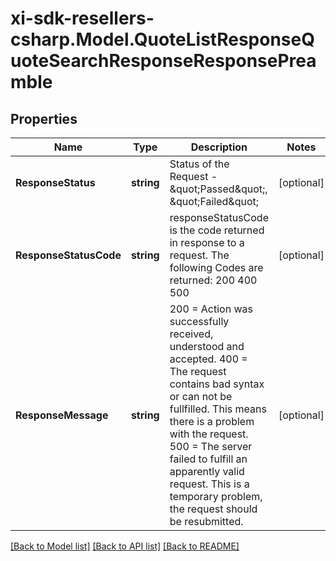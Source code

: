 # xi-sdk-resellers-csharp.Model.QuoteListResponseQuoteSearchResponseResponsePreamble

## Properties

Name | Type | Description | Notes
------------ | ------------- | ------------- | -------------
**ResponseStatus** | **string** | Status of the Request - \&quot;Passed\&quot;, \&quot;Failed\&quot; | [optional] 
**ResponseStatusCode** | **string** | responseStatusCode is the code returned in response to a request. The following Codes are returned: 200 400 500 | [optional] 
**ResponseMessage** | **string** | 200 &#x3D; Action was successfully received, understood and accepted. 400 &#x3D; The request contains bad syntax or can not be fullfilled. This means there is a problem with the request. 500 &#x3D; The server failed to fulfill an apparently valid request. This is a temporary problem, the request should be resubmitted. | [optional] 

[[Back to Model list]](../README.md#documentation-for-models) [[Back to API list]](../README.md#documentation-for-api-endpoints) [[Back to README]](../README.md)

